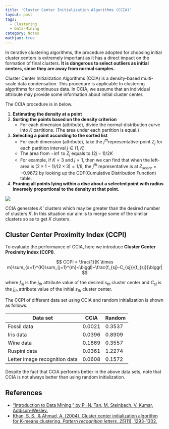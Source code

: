 ```yaml
---
title: 'Cluster Center Initialization Algorithms (CCIA)'
layout: post
tags:
  - Clustering
  - Data-Mining
category: Notes
mathjax: true
---
```


In iterative clustering algorithms, the procedure adopted for choosing initial cluster centers is extremely important as it has a direct impact on the formation of final clusters.   **It is dangerous to select outliers as initial centers, since they are away from normal samples.**

Cluster Center Initialization Algorithms (CCIA) is a density-based multi-scale data condensation.   This procedure is applicable to clustering algorithms for continuous data.   In CCIA, we assume that an individual attribute may provide some information about initial cluster center.

<!--more-->

The CCIA procedure is in below.

1. **Estimating the density at a point**
2. **Sorting the points based on the density criterion**
    - For each dimension (attribute), divide the normal-distribution curve into $K$ partitions. (The area under each partition is equal.)
3. **Selecting a point according to the sorted list**
    - For each dimension (attribute), take the $j^{th}$representative-point $Z_j$ for each partition interval $j \in (1,K)$
    - The area from $-\inf$ to $Z_j$ equals to $(2j-1)/2K$
    - For example, if $K=3$ and $j=1$, then we can find that when the left-area is $(2\times1-1)/(2\times3)=1/6$, the $j^{th}$ representative is at $Z_{score} = -0.9672$ by looking up the CDF(Cumulative Distribution Function) table.
4. **Pruning all points lying within a disc about a selected point with radius inversely proportional to the density at that point.**

![](https://ars.els-cdn.com/content/image/1-s2.0-S0167865504000996-gr1.jpg)


CCIA generates _K'_ clusters which may be greater than the desired number of clusters _K_. In this situation our aim is to merge some of the similar clusters so as to get _K_ clusters.

## Cluster Center Proximity Index (CCPI)

To evaluate the performance of CCIA, here we introduce **Cluster Center Proximity Index (CCPI)**.

$$
CCPI = \frac{1}{K \times m}\sum_{s=1}^{K}\sum_{j=1}^{m}~\biggl|~\frac{f_{sj}-C_{sj}}{f_{sj}}\biggr|
$$

where $f_{sj}$ is the $j_{th}$ attribute value of the desired $s_{th}$ cluster center and $C_{sj}$ is the $j_{th}$ attribute value of the initial $s_{th}$ cluster center.

The CCPI of different data set using CCIA and random initialization is shown as follows.

| Data set | CCIA | Random |
| --- | --- | --- |
| Fossil data | 0.0021 | 0.3537 |
| Iris data | 0.0396 | 0.8909 |
| Wine data | 0.1869 | 0.3557 |
| Ruspini data | 0.0361 | 1.2274 |
| Letter image recognition data | 0.0608 | 0.1572 |

Despite the fact that CCIA performs better in the above data sets, note that CCIA is not always better than using random initialization.

## References
- [“Introduction to Data Mining,” by P.-N. Tan, M. Steinbach, V. Kumar, Addison-Wesley.](http://www-users.cs.umn.edu/~kumar/dmbook/index.php)
- [Khan, S. S., & Ahmad, A. (2004). Cluster center initialization algorithm for K-means clustering. _Pattern recognition letters_, _25_(11), 1293-1302.](https://www.sciencedirect.com/science/article/pii/S0167865504000996)